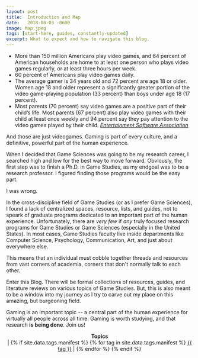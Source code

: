 ```yaml
---
layout: post
title:  Introduction and Map
date:   2018-08-03 -0600
image: Map.jpeg
tags: [start-here, guides, constantly-updated]
excerpt: What to expect and how to navigate this blog.
---
```



- More than 150 million Americans play video games, and 64 percent of American households are home to at least one person who plays video games regularly, or at least three hours per week.
- 60 percent of Americans play video games daily.
- The average gamer is 34 years old and 72 percent are age 18 or older. Women age 18 and older represent a significantly greater portion of the video game-playing population (33 percent) than boys under age 18 (17 percent).
- Most parents (70 percent) say video games are a positive part of their child’s life. Most parents (67 percent) also play video games with their child at least once weekly and 94 percent say they pay attention to the video games played by their child.
*[Entertainment Software Association](http://www.theesa.com/about-esa/industry-facts/)*

And those are just videogames. Gaming is part of every culture, and a definitive, powerful part of the human experience.


When I decided that Game Sciences was going to be my research career, I searched high and low for the best way to move forward.
Obviously, the first step was to finish a Ph.D. in Game Studies, as my endgoal was to be a research professor. 
I figured finding those programs would be the easy part.

I was wrong.

In the cross-discipline field of Game Studies (or as I prefer Game Sciences), 
I found a lack of centralized spaces, resource, lists, and guides, not to speark of graduate programs dedicated to an important part of the human experience.
Unfortunately, there are *very few* if *any* truly focused research programs for Game Studies or Game Sciences (especially in the United States).
In most cases, Game Studies faculty live inside departments like Computer Science, Psychology, Communication, Art, and just about everywhere else.

This means that an individual must cobble together threads and resources from vast corners of academia, corners that don't normally talk to each other.

Enter this Blog. There will be formal collections of resources, guides, and literature reviews on various topics of Game Studies.
But, this is also meant to be a window into my journey as I try to carve out my place on this amazing, but burgeoning field.

Gaming is an important topic -- a central part of the human experience for virtually all people across all time.
Gaming is worth studying, and that research **is being done**. Join us!

<p class="meta" style="align-content: center; text-align: center;">
  <strong>Topics</strong><br /> | 
  {% if site.data.tags.manifest %}
    {% for tag in site.data.tags.manifest %}
    <a href="/tags/{{ tag }}.html">{{ tag }}</a> |
    {% endfor %}
  {% endif %}
</p>
